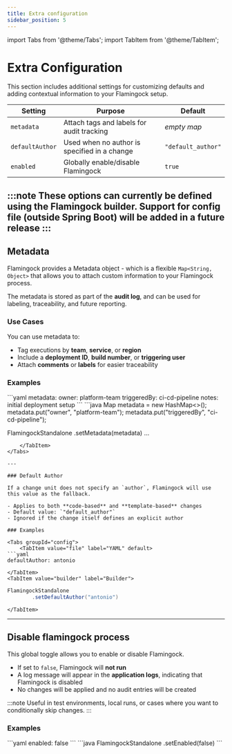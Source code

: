 ```yaml
---
title: Extra configuration
sidebar_position: 5
---
```


import Tabs from '@theme/Tabs';
import TabItem from '@theme/TabItem';

#  Extra Configuration

This section includes additional settings for customizing defaults and adding contextual information to your Flamingock setup. 

| Setting         | Purpose                                      | Default            |
|-----------------|-----------------------------------------------|--------------------|
| `metadata`      | Attach tags and labels for audit tracking     | _empty map_        |
| `defaultAuthor` | Used when no author is specified in a change  | `"default_author"` |
| `enabled`       | Globally enable/disable Flamingock            | `true`             |

:::note
These options can currently be defined using the Flamingock builder. Support for config file (outside Spring Boot) will be added in a future release
:::
---

## Metadata

Flamingock provides a Metadata object - which is a flexible `Map<String, Object>` that allows you to attach custom information to your Flamingock process.

The metadata is stored as part of the **audit log**, and can be used for labeling, traceability, and future reporting.

### Use Cases
You can use metadata to:
- Tag executions by **team**, **service**, or **region**
- Include a **deployment ID**, **build number**, or **triggering user**
- Attach **comments** or **labels** for easier traceability

### Examples

<Tabs groupId="config">
    <TabItem value="file" label="YAML" default>
```yaml
metadata:
  owner: platform-team
  triggeredBy: ci-cd-pipeline
  notes: initial deployment setup
```
    </TabItem>
    <TabItem value="builder" label="Builder">
```java
Map<String, Object> metadata = new HashMap<>();
metadata.put("owner", "platform-team");
metadata.put("triggeredBy", "ci-cd-pipeline");

FlamingockStandalone
.setMetadata(metadata)
...
```
    </TabItem>
</Tabs>

---

### Default Author

If a change unit does not specify an `author`, Flamingock will use this value as the fallback.

- Applies to both **code-based** and **template-based** changes
- Default value: `"default_author"`
- Ignored if the change itself defines an explicit author

### Examples

<Tabs groupId="config">
    <TabItem value="file" label="YAML" default>
```yaml
defaultAuthor: antonio
```
    </TabItem>
    <TabItem value="builder" label="Builder">
```java
FlamingockStandalone
        .setDefaultAuthor("antonio")
```
    </TabItem>
</Tabs>

---

## Disable flamingock process

This global toggle allows you to enable or disable Flamingock.

- If set to `false`, Flamingock will **not run**
- A log message will appear in the **application logs**, indicating that Flamingock is disabled
- No changes will be applied and no audit entries will be created

:::note 
Useful in test environments, local runs, or cases where you want to conditionally skip changes.
:::

### Examples

<Tabs groupId="config">
    <TabItem value="file" label="YAML" default>
```yaml
enabled: false
```
    </TabItem>
    <TabItem value="builder" label="Builder">
```java
FlamingockStandalone
  .setEnabled(false)
```
    </TabItem>
</Tabs>

